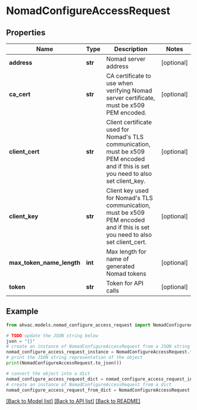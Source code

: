 # NomadConfigureAccessRequest


## Properties

Name | Type | Description | Notes
------------ | ------------- | ------------- | -------------
**address** | **str** | Nomad server address | [optional] 
**ca_cert** | **str** | CA certificate to use when verifying Nomad server certificate, must be x509 PEM encoded. | [optional] 
**client_cert** | **str** | Client certificate used for Nomad&#39;s TLS communication, must be x509 PEM encoded and if this is set you need to also set client_key. | [optional] 
**client_key** | **str** | Client key used for Nomad&#39;s TLS communication, must be x509 PEM encoded and if this is set you need to also set client_cert. | [optional] 
**max_token_name_length** | **int** | Max length for name of generated Nomad tokens | [optional] 
**token** | **str** | Token for API calls | [optional] 

## Example

```python
from ahvac.models.nomad_configure_access_request import NomadConfigureAccessRequest

# TODO update the JSON string below
json = "{}"
# create an instance of NomadConfigureAccessRequest from a JSON string
nomad_configure_access_request_instance = NomadConfigureAccessRequest.from_json(json)
# print the JSON string representation of the object
print(NomadConfigureAccessRequest.to_json())

# convert the object into a dict
nomad_configure_access_request_dict = nomad_configure_access_request_instance.to_dict()
# create an instance of NomadConfigureAccessRequest from a dict
nomad_configure_access_request_from_dict = NomadConfigureAccessRequest.from_dict(nomad_configure_access_request_dict)
```
[[Back to Model list]](../README.md#documentation-for-models) [[Back to API list]](../README.md#documentation-for-api-endpoints) [[Back to README]](../README.md)


